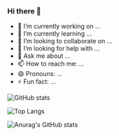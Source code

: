 ### Hi there 👋

- 🔭 I’m currently working on ...
- 🌱 I’m currently learning ...
- 👯 I’m looking to collaborate on ...
- 🤔 I’m looking for help with ...
- 💬 Ask me about ...
- 📫 How to reach me: ...
- 😄 Pronouns: ...
- ⚡ Fun fact: ...

![GitHub stats](https://github-readme.rumosky.com/api?username=rumosky&count_private=true&show_icons=true&theme=dracula&locale=cn)

![Top Langs](https://github-readme.rumosky.com/api/top-langs/?username=rumosky&layout=compact)

![Anurag's GitHub stats](https://github-readme.rumosky.com/api?username=rumosky&count_private=true)
